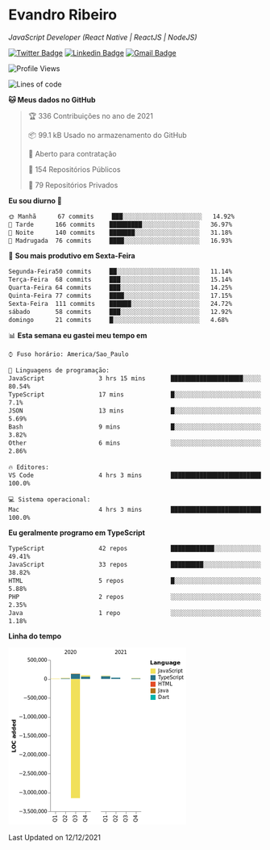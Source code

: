 # Evandro **Ribeiro**

*JavaScript Developer (React Native | ReactJS | NodeJS)*

[![Twitter Badge](https://img.shields.io/badge/-@ribeiroevandro-201B2D?style=flat-square&labelColor=201B2D&logo=twitter&logoColor=white&link=https://twitter.com/ribeiroevandro)](https://twitter.com/ribeiroevandro) 
[![Linkedin Badge](https://img.shields.io/badge/-Evandro%20Ribeiro-201B2D?style=flat-square&logo=Linkedin&logoColor=white&link=https://www.linkedin.com/in/ribeiroevandro)](https://www.linkedin.com/in/ribeiroevandro) 
[![Gmail Badge](https://img.shields.io/badge/-oi@ribeiroevandro.com.br-201B2D?style=flat-square&logo=Gmail&logoColor=white&link=mailto:oi@ribeiroevandro.com.br)](mailto:oi@ribeiroevandro.com.br)


<!--START_SECTION:waka-->
![Profile Views](http://img.shields.io/badge/Visualizac%C3%B5es%20do%20perfil-0-blue)

![Lines of code](https://img.shields.io/badge/Desde%20o%20Hello%20World%20eu%20escrevi--3%20Million%20linhas%20de%20c%C3%B3digo-blue)

**🐱 Meus dados no GitHub** 

> 🏆 336 Contribuições no ano de 2021
 > 
> 📦 99.1 kB Usado no armazenamento do GitHub 
 > 
> 💼 Aberto para contratação
 > 
> 📜 154 Repositórios Públicos 
 > 
> 🔑 79 Repositórios Privados  
 > 
**Eu sou diurno 🐤** 

```text
🌞 Manhã      67 commits     ███░░░░░░░░░░░░░░░░░░░░░░   14.92% 
🌆 Tarde      166 commits    █████████░░░░░░░░░░░░░░░░   36.97% 
🌃 Noite      140 commits    ███████░░░░░░░░░░░░░░░░░░   31.18% 
🌙 Madrugada  76 commits     ████░░░░░░░░░░░░░░░░░░░░░   16.93%

```
📅 **Sou mais produtivo em Sexta-Feira** 

```text
Segunda-Feira50 commits     ██░░░░░░░░░░░░░░░░░░░░░░░   11.14% 
Terça-Feira  68 commits     ███░░░░░░░░░░░░░░░░░░░░░░   15.14% 
Quarta-Feira 64 commits     ███░░░░░░░░░░░░░░░░░░░░░░   14.25% 
Quinta-Feira 77 commits     ████░░░░░░░░░░░░░░░░░░░░░   17.15% 
Sexta-Feira  111 commits    ██████░░░░░░░░░░░░░░░░░░░   24.72% 
sábado       58 commits     ███░░░░░░░░░░░░░░░░░░░░░░   12.92% 
domingo      21 commits     █░░░░░░░░░░░░░░░░░░░░░░░░   4.68%

```


📊 **Esta semana eu gastei meu tempo em** 

```text
⌚︎ Fuso horário: America/Sao_Paulo

💬 Linguagens de programação: 
JavaScript               3 hrs 15 mins       ████████████████████░░░░░   80.54% 
TypeScript               17 mins             █░░░░░░░░░░░░░░░░░░░░░░░░   7.1% 
JSON                     13 mins             █░░░░░░░░░░░░░░░░░░░░░░░░   5.69% 
Bash                     9 mins              █░░░░░░░░░░░░░░░░░░░░░░░░   3.82% 
Other                    6 mins              ░░░░░░░░░░░░░░░░░░░░░░░░░   2.86%

🔥 Editores: 
VS Code                  4 hrs 3 mins        █████████████████████████   100.0%

💻 Sistema operacional: 
Mac                      4 hrs 3 mins        █████████████████████████   100.0%

```

**Eu geralmente programo em TypeScript** 

```text
TypeScript               42 repos            ████████████░░░░░░░░░░░░░   49.41% 
JavaScript               33 repos            █████████░░░░░░░░░░░░░░░░   38.82% 
HTML                     5 repos             █░░░░░░░░░░░░░░░░░░░░░░░░   5.88% 
PHP                      2 repos             ░░░░░░░░░░░░░░░░░░░░░░░░░   2.35% 
Java                     1 repo              ░░░░░░░░░░░░░░░░░░░░░░░░░   1.18%

```


**Linha do tempo**

![Chart not found](https://raw.githubusercontent.com/ribeiroevandro/ribeiroevandro/master/charts/bar_graph.png) 


 Last Updated on 12/12/2021
<!--END_SECTION:waka-->
